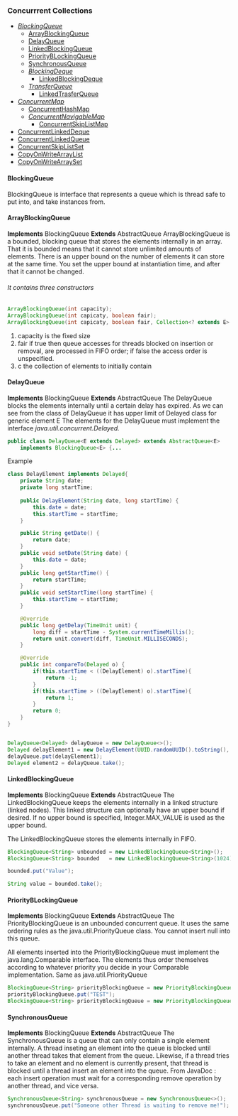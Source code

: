 ### Concurrrent Collections

* _[BlockingQueue](#blockingqueue)_
	* [ArrayBlockingQueue](#arrayblockingqueue)
	* [DelayQueue](#delayqueue)
	* [LinkedBlockingQueue](#linkedblockingqueue)
	* [PriorityBLockingQueue](#priorityblockingqueue)
	* [SynchronousQueue](#synchronousqueue)
	* _[BlockingDeque](#blocingdeque)_
		* [LinkedBlockingDeque](#linkedblockingdeque)
	* _[TransferQueue](#trasferqueue)_
		* [LinkedTrasferQueue](#linkedtrasferqueue)
* _[ConcurrentMap](#concurrentmap)_
	* [ConcurrentHashMap](#concurrenthashmap)
	* _[ConcurrentNavigableMap](#concurrentnavigablemap)_
		* [ConcurrentSkipListMap](#concurrentskiplistmap)
* [ConcurrentLinkedDeque](#concurrentlinkeddeque)
* [ConcurrentLinkedQueue](#concurrentlinkedqueue)
* [ConcurrentSkipListSet](#concurrentskiplistset)
* [CopyOnWriteArrayList](#copyonwritearraylist)
* [CopyOnWriteArraySet](#copyonwritearrayset)


#### BlockingQueue
BlockingQueue is interface that represents a queue which is thread safe to put into, and take instances from.


#### ArrayBlockingQueue
**Implements** BlockingQueue
**Extends** AbstractQueue
ArrayBlockingQueue is a bounded, blocking queue that stores the elements internally in an array. That it is bounded means that it cannot store unlimited amounts of elements. There is an upper bound on the number of elements it can store at the same time. You set the upper bound at instantiation time, and after that it cannot be changed.

###### It contains three constructors
```java
ArrayBlockingQueue(int capacity);
ArrayBlockingQueue(int capicaty, boolean fair);
ArrayBlockingQueue(int capicaty, boolean fair, Collection<? extends E> c);
```
1. capacity is the fixed size
2. fair if true then queue accesses for threads blocked on insertion or removal, are processed in FIFO order; if false the access order is unspecified.
3. c the collection of elements to initially contain


#### DelayQueue
**Implements** BlockingQueue
**Extends** AbstractQueue
The DelayQueue blocks the elements internally until a certain delay has expired. 
As we can see from the class of DelayQueue it has upper limit of Delayed class for generic element E
The elements for the DelayQueue must implement the interface _java.util.concurrent.Delayed._
```java
public class DelayQueue<E extends Delayed> extends AbstractQueue<E>
    implements BlockingQueue<E> {...
```

Example
```java
class DelayElement implements Delayed{
	private String date;
	private long startTime;
	
	public DelayElement(String date, long startTime) {
		this.date = date;
		this.startTime = startTime;
	}

	public String getDate() {
		return date;
	}
	public void setDate(String date) {
		this.date = date;
	}
	public long getStartTime() {
		return startTime;
	}
	public void setStartTime(long startTime) {
		this.startTime = startTime;
	}

	@Override
	public long getDelay(TimeUnit unit) {
		long diff = startTime - System.currentTimeMillis();
		return unit.convert(diff, TimeUnit.MILLISECONDS);
	}

	@Override
	public int compareTo(Delayed o) {
		if(this.startTime < ((DelayElement) o).startTime){
			return -1;
		}
		if(this.startTime > ((DelayElement) o).startTime){
			return 1;
		}
		return 0;
	}
}


DelayQueue<Delayed> delayQueue = new DelayQueue<>();
Delayed delayElement1 = new DelayElement(UUID.randomUUID().toString(), 1000L);
delayQueue.put(delayElement1);
Delayed element2 = delayQueue.take();
```

#### LinkedBlockingQueue
**Implements** BlockingQueue
**Extends** AbstractQueue
The LinkedBlockingQueue keeps the elements internally in a linked structure (linked nodes). This linked structure can optionally have an upper bound if desired. If no upper bound is specified, Integer.MAX_VALUE is used as the upper bound.

The LinkedBlockingQueue stores the elements internally in FIFO.
```java
BlockingQueue<String> unbounded = new LinkedBlockingQueue<String>();
BlockingQueue<String> bounded   = new LinkedBlockingQueue<String>(1024);

bounded.put("Value");

String value = bounded.take();
```

#### PriorityBLockingQueue
**Implements** BlockingQueue
**Extends** AbstractQueue
The PriorityBlockingQueue is an unbounded concurrent queue. It uses the same ordering rules as the java.util.PriorityQueue class. You cannot insert null into this queue.

All elements inserted into the PriorityBlockingQueue must implement the java.lang.Comparable interface. The elements thus order themselves according to whatever priority you decide in your Comparable implementation.
Same as java.util.PriorityQueue

```java
BlockingQueue<String> priorityBlockingQueue = new PriorityBlockingQueue<>(10);
priorityBlockingQueue.put("TEST");
BlockingQueue<String> priorityBlockingQueue = new PriorityBlockingQueue<>(10, someComparator);
```

#### SynchronousQueue
**Implements** BlockingQueue
**Extends** AbstractQueue
The SynchronousQueue is a queue that can only contain a single element internally. A thread inseting an element into the queue is blocked until another thread takes that element from the queue. Likewise, if a thread tries to take an element and no element is currently present, that thread is blocked until a thread insert an element into the queue.
From JavaDoc : each insert operation must wait for a corresponding remove operation by another thread, and vice versa.
```java
SynchronousQueue<String> synchronousQueue = new SynchronousQueue<>();
synchronousQueue.put("Someone other Thread is waiting to remove me!");
```
